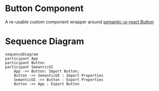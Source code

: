 # Button Component

A re-usable custom component wrapper around [semantic-ui-react Button](https://react.semantic-ui.com/elements/button)

# Sequence Diagram

```mermaid
sequenceDiagram
participant App
participant Button
participant SemanticUI
    App ->> Button: Import Button;
    Button ->> SemanticUI : Import Properties
    SemanticUI ->> Button : Export Properties
    Button ->> App : Export Button
```
